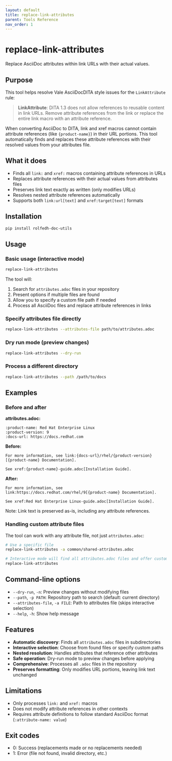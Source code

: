 ```yaml
---
layout: default
title: replace-link-attributes
parent: Tools Reference
nav_order: 1
---
```


# replace-link-attributes

Replace AsciiDoc attributes within link URLs with their actual values.

## Purpose

This tool helps resolve Vale AsciiDocDITA style issues for the `LinkAttribute` rule:

> **LinkAttribute**: DITA 1.3 does not allow references to reusable content in link URLs. Remove attribute references from the link or replace the entire link macro with an attribute reference.

When converting AsciiDoc to DITA, link and xref macros cannot contain attribute references (like `{product-name}`) in their URL portions. This tool automatically finds and replaces these attribute references with their resolved values from your attributes file.

## What it does

- Finds all `link:` and `xref:` macros containing attribute references in URLs
- Replaces attribute references with their actual values from attributes files
- Preserves link text exactly as written (only modifies URLs)
- Resolves nested attribute references automatically
- Supports both `link:url[text]` and `xref:target[text]` formats

## Installation

```bash
pip install rolfedh-doc-utils
```

## Usage

### Basic usage (interactive mode)

```bash
replace-link-attributes
```

The tool will:
1. Search for `attributes.adoc` files in your repository
2. Present options if multiple files are found
3. Allow you to specify a custom file path if needed
4. Process all AsciiDoc files and replace attribute references in links

### Specify attributes file directly

```bash
replace-link-attributes --attributes-file path/to/attributes.adoc
```

### Dry run mode (preview changes)

```bash
replace-link-attributes --dry-run
```

### Process a different directory

```bash
replace-link-attributes --path /path/to/docs
```

## Examples

### Before and after

**attributes.adoc:**
```asciidoc
:product-name: Red Hat Enterprise Linux
:product-version: 9
:docs-url: https://docs.redhat.com
```

**Before:**
```asciidoc
For more information, see link:{docs-url}/rhel/{product-version}[{product-name} Documentation].

See xref:{product-name}-guide.adoc[Installation Guide].
```

**After:**
```asciidoc
For more information, see link:https://docs.redhat.com/rhel/9[{product-name} Documentation].

See xref:Red Hat Enterprise Linux-guide.adoc[Installation Guide].
```

Note: Link text is preserved as-is, including any attribute references.

### Handling custom attribute files

The tool can work with any attribute file, not just `attributes.adoc`:

```bash
# Use a specific file
replace-link-attributes -a common/shared-attributes.adoc

# Interactive mode will find all attributes.adoc files and offer custom path option
replace-link-attributes
```

## Command-line options

- `--dry-run`, `-n`: Preview changes without modifying files
- `--path`, `-p PATH`: Repository path to search (default: current directory)
- `--attributes-file`, `-a FILE`: Path to attributes file (skips interactive selection)
- `--help`, `-h`: Show help message

## Features

- **Automatic discovery**: Finds all `attributes.adoc` files in subdirectories
- **Interactive selection**: Choose from found files or specify custom paths
- **Nested resolution**: Handles attributes that reference other attributes
- **Safe operation**: Dry-run mode to preview changes before applying
- **Comprehensive**: Processes all `.adoc` files in the repository
- **Preserves formatting**: Only modifies URL portions, leaving link text unchanged

## Limitations

- Only processes `link:` and `xref:` macros
- Does not modify attribute references in other contexts
- Requires attribute definitions to follow standard AsciiDoc format (`:attribute-name: value`)

## Exit codes

- 0: Success (replacements made or no replacements needed)
- 1: Error (file not found, invalid directory, etc.)